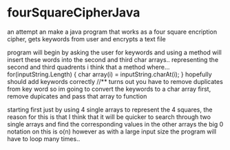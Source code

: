 # fourSquareCipherJava
an attempt an make a java program that works as a four square encription cipher, gets keywords from user and encrypts a text file

program will begin by asking the user for keywords and using a method will insert these words into the second and third char arrays.. representing the second and third quadrents
i think that a method where... for(inputString.Length)
                                      {
									    char array(i) = inputString.charAt(i);
									  }
				                      hopefully should add keywords correctly
									  //** turns out you have to remove duplicates from key word so im going to convert the keywords to a char array first, remove dupicates and pass that array to function

starting first just by using 4 single arrays to represent the 4 squares, the reason for this is that I think that it will be quicker to search through two single arrays and find the corresponding values in the other arrays
the big 0 notation on this is o(n) however as with a large input size the program will have to loop many times..
